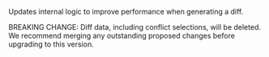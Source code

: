 Updates internal logic to improve performance when generating a diff.

BREAKING CHANGE: Diff data, including conflict selections, will be deleted. We recommend merging
any outstanding proposed changes before upgrading to this version.
